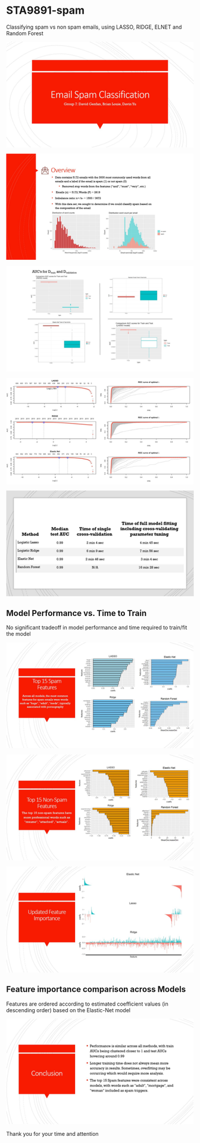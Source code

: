 # STA9891-spam
Classifying spam vs non spam emails, using LASSO, RIDGE, ELNET and Random Forest



![Slide 1](9891_FinalPresentation_images/Slide1.jpg)

![Slide 2](9891_FinalPresentation_images/Slide2.jpg)

![Slide 3](9891_FinalPresentation_images/Slide3.jpg)

![Slide 4](9891_FinalPresentation_images/Slide4.jpg)

![Slide 5](9891_FinalPresentation_images/Slide5.jpg)

## Model Performance vs. Time to Train
No significant tradeoff in model performance and time required to train/fit the model

![Slide 6](9891_FinalPresentation_images/Slide6.jpg)

![Slide 7](9891_FinalPresentation_images/Slide7.jpg)

![Slide 8](9891_FinalPresentation_images/Slide8.jpg)

## Feature importance comparison across Models
Features are ordered according to estimated coefficient values (in descending order) based on the Elastic-Net model

![Slide 9](9891_FinalPresentation_images/Slide9.jpg)

Thank you for your time and attention